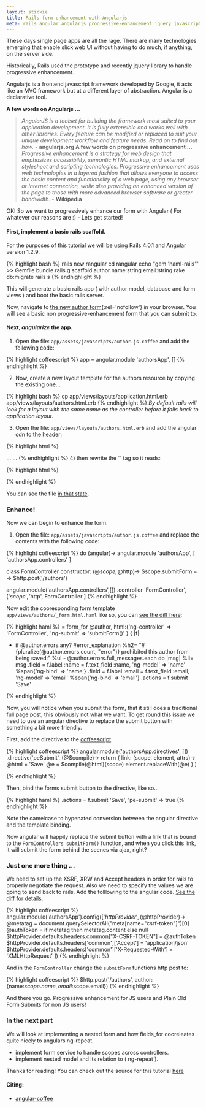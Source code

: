 ```yaml
---
layout: stickie
title: Rails form enhancement with Angularjs
meta: rails angular angularjs progressive-enhancement jquery javascript ruby
---
```

These days single page apps are all the rage. There are many technologies emerging that enable slick web UI without having to do much, if anything, on the server side.

Historically, Rails used the prototype and recently jquery library to handle progressive enhancement.

Angularjs is a frontend javascript framework developed by Google, it acts like an MVC framework but at a different layer of abstraction. Angular is a declarative tool.

__A few words on Angularjs ...__
> *AngularJS is a toolset for building the framework most suited to your application development. It is fully extensible and works well with other libraries. Every feature can be modified or replaced to suit your unique development workflow and feature needs. Read on to find out how.* - __angularjs.org__
__A few words on progressive enhancement ...__
> *Progressive enhancement is a strategy for web design that emphasizes accessibility, semantic HTML markup, and external stylesheet and scripting technologies. Progressive enhancement uses web technologies in a layered fashion that allows everyone to access the basic content and functionality of a web page, using any browser or Internet connection, while also providing an enhanced version of the page to those with more advanced browser software or greater bandwidth.* - __Wikipedia__

OK! So we want to progressively enhance our form with Angular ( For whatever our reasons are :) - Lets get started!
#### First, implement a basic rails scaffold.
For the purposes of this tutorial we will be using Rails 4.0.1 and Angular version 1.2.9.

{% highlight bash %}
rails new rangular
cd rangular
echo "gem 'haml-rails'" >> Gemfile
bundle
rails g scaffold author name:string email:string
rake db:migrate
rails s
{% endhighlight %}

This will generate a basic rails app ( with author model, database and form views ) and boot the basic rails server.

Now, navigate to [the new author form](http://localhost:3000/authors/new){:rel='nofollow'} in your browser. You will see a basic non progressive-enhancement form that you can submit to.

#### Next, *angularize* the app.
1) Open the file: `app/assets/javascripts/author.js.coffee` and add the following code:

{% highlight coffeescript %}
app = angular.module 'authorsApp', []
{% endhighlight %}

2) Now, create a new layout template for the authors resource by copying the existing one...

{% highlight bash %}
cp app/views/layouts/application.html.erb app/views/layouts/authors.html.erb
{% endhighlight %}
*By default rails will look for a layout with the same name as the controller before it falls back to application layout.*

3) Open the file: `app/views/layouts/authors.html.erb` and add the angular cdn to the header:

{% highlight html %}
<head>
...
  <script src="https://ajax.googleapis.com/ajax/libs/angularjs/1.2.9/angular.min.js"></script>
  <script src="https://ajax.googleapis.com/ajax/libs/angularjs/1.2.9/angular-route.js"></script>
...
{% endhighlight %}
4) then rewrite the `<body>` tag so it reads:

{% highlight html %}
<body ng-app='authorsApp'>
{% endhighlight %}

You can see the file [in that state](https://github.com/stevemartin/rangular/blob/e32b29a3073a2c8f50f48a60bdcceaacd7a49cd4/app/views/layouts/authors.html.erb).


### Enhance!
Now we can begin to enhance the form.

1) Open the file: `app/assets/javascripts/author.js.coffee` and replace the contents with the following code:

{% highlight coffeescript %}
do (angular)->
  angular.module 'authorsApp', [
    'authorsApp.controllers'
  ]

  class FormController
    constructor: (@$scope, @$http)->
      $scope.submitForm = ->
        $http.post('/authors')

  angular.module('authorsApp.controllers',[])
    .controller 'FormController',['$scope','$http', FormController
    ]
{% endhighlight %}

Now edit the cooresponding form template `app/views/authors/_form.html.haml` like so, you can [see the diff here](https://github.com/stevemartin/rangular/commit/a5986687b1fe3c3d4ab01bcb28e440f4bc1db59a#diff-8fd183f381211860fbd88f5416b717ecL1):

{% highlight haml %}
= form_for @author, html:{'ng-controller' => 'FormController', 'ng-submit' => 'submitForm()' } { |f|
  - if @author.errors.any?
    #error_explanation
      %h2= "#{pluralize(@author.errors.count, "error")} prohibited this author from being saved:"
      %ul
        - @author.errors.full_messages.each do |msg|
          %li= msg
  .field
    = f.label :name
    = f.text_field :name, 'ng-model' => 'name'
    %span{'ng-bind' => 'name'}
  .field
    = f.label :email
    = f.text_field :email, 'ng-model' => 'email'
    %span{'ng-bind' => 'email'}
  .actions
    = f.submit 'Save'

{% endhighlight %}

Now, you will notice when you submit the form, that it still does a traditional full page post, this obviously not what we want. To get round this issue we need to use an angular directive to replace the submit button with something a bit more friendly.

First, add the directive to the [coffeescript](https://github.com/stevemartin/rangular/commit/51bd9982784dda2921140fca9c5dea1404e94c52).

{% highlight coffeescript %}
angular.module('authorsApp.directives', [])
  .directive('peSubmit', (@$compile)->
    return {
      link: (scope, element, attrs)->
        @html = '<a ng-click="submitForm()">Save</a>'
        @e = $compile(@html)(scope)
        element.replaceWith(@e)
    }
  )

{% endhighlight %}

Then, bind the forms submit button to the directive, like so...

{% highlight haml %}
  .actions
    = f.submit 'Save', 'pe-submit' => true
{% endhighlight %}

Note the camelcase to hypenated conversion between the angular directive and the template binding.

Now angular will happily replace the submit button with a link that is bound to the `FormControllers submitForm()` function, and when you click this link, it will submit the form behind the scenes via ajax, right?

### Just one more thing ...
We need to set up the XSRF, XRW and Accept headers in order for rails to properly negotiate the request. Also we need to specify the values we are going to send back to rails. Add the folllowing to the angular code. [See the diff for details](https://github.com/stevemartin/rangular/commit/33a663f37104a04f888fb51aff9d5c7262726b69).

{% highlight coffeescript %}
angular.module('authorsApp').config(['$httpProvider', (@$httpProvider)->
  @metatag = document.querySelectorAll("meta[name=\"csrf-token\"]")[0]
  @authToken = if metatag then metatag.content else null
  $httpProvider.defaults.headers.common["X-CSRF-TOKEN"] = @authToken
  $httpProvider.defaults.headers['common']['Accept'] = 'application/json'
  $httpProvider.defaults.headers['common']['X-Requested-With'] = 'XMLHttpRequest'
  ])
{% endhighlight %}

And in the `FormController` change the `submitForm` functions http post to:

{% highlight coffeescript %}
$http.post('/authors', author:{name:$scope.name, email:$scope.email})
{% endhighlight %}

And there you go. Progressive enhancement for JS users and Plain Old Form Submits for non JS users!

### In the next part
We will look at implementing a nested form and how fields_for cooreleates quite nicely to angulars ng-repeat.

* implement form service to handle scopes across controllers.
* implement nested model and its relation to ( ng-repeat ).

Thanks for reading! You can check out the source for this tutorial [here](https://github.com/stevemartin/rangular)

#### Citing:
* [angular-coffee](http://alxhill.com/blog/articles/angular-coffeescript/)


